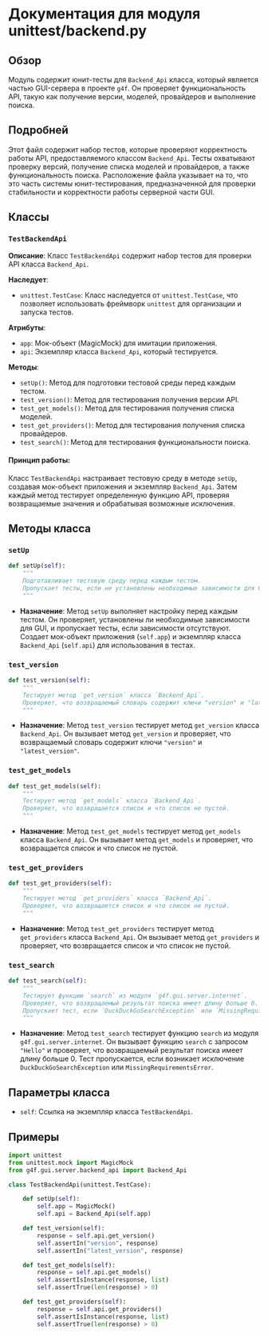 # Документация для модуля unittest/backend.py

## Обзор

Модуль содержит юнит-тесты для `Backend_Api` класса, который является частью GUI-сервера в проекте `g4f`. Он проверяет функциональность API, такую как получение версии, моделей, провайдеров и выполнение поиска.

## Подробней

Этот файл содержит набор тестов, которые проверяют корректность работы API, предоставляемого классом `Backend_Api`. Тесты охватывают проверку версий, получение списка моделей и провайдеров, а также функциональность поиска. Расположение файла указывает на то, что это часть системы юнит-тестирования, предназначенной для проверки стабильности и корректности работы серверной части GUI.

## Классы

### `TestBackendApi`

**Описание**: Класс `TestBackendApi` содержит набор тестов для проверки API класса `Backend_Api`.

**Наследует**:
- `unittest.TestCase`: Класс наследуется от `unittest.TestCase`, что позволяет использовать фреймворк `unittest` для организации и запуска тестов.

**Атрибуты**:
- `app`: Мок-объект (MagicMock) для имитации приложения.
- `api`: Экземпляр класса `Backend_Api`, который тестируется.

**Методы**:
- `setUp()`: Метод для подготовки тестовой среды перед каждым тестом.
- `test_version()`: Метод для тестирования получения версии API.
- `test_get_models()`: Метод для тестирования получения списка моделей.
- `test_get_providers()`: Метод для тестирования получения списка провайдеров.
- `test_search()`: Метод для тестирования функциональности поиска.

#### Принцип работы:

Класс `TestBackendApi` настраивает тестовую среду в методе `setUp`, создавая мок-объект приложения и экземпляр `Backend_Api`. Затем каждый метод тестирует определенную функцию API, проверяя возвращаемые значения и обрабатывая возможные исключения.

## Методы класса

### `setUp`

```python
def setUp(self):
    """
    Подготавливает тестовую среду перед каждым тестом.
    Пропускает тесты, если не установлены необходимые зависимости для GUI.
    """
```

- **Назначение**: Метод `setUp` выполняет настройку перед каждым тестом. Он проверяет, установлены ли необходимые зависимости для GUI, и пропускает тесты, если зависимости отсутствуют. Создает мок-объект приложения (`self.app`) и экземпляр класса `Backend_Api` (`self.api`) для использования в тестах.

### `test_version`

```python
def test_version(self):
    """
    Тестирует метод `get_version` класса `Backend_Api`.
    Проверяет, что возвращаемый словарь содержит ключи "version" и "latest_version".
    """
```

- **Назначение**: Метод `test_version` тестирует метод `get_version` класса `Backend_Api`. Он вызывает метод `get_version` и проверяет, что возвращаемый словарь содержит ключи `"version"` и `"latest_version"`.

### `test_get_models`

```python
def test_get_models(self):
    """
    Тестирует метод `get_models` класса `Backend_Api`.
    Проверяет, что возвращается список и что список не пустой.
    """
```

- **Назначение**: Метод `test_get_models` тестирует метод `get_models` класса `Backend_Api`. Он вызывает метод `get_models` и проверяет, что возвращается список и что список не пустой.

### `test_get_providers`

```python
def test_get_providers(self):
    """
    Тестирует метод `get_providers` класса `Backend_Api`.
    Проверяет, что возвращается список и что список не пустой.
    """
```

- **Назначение**: Метод `test_get_providers` тестирует метод `get_providers` класса `Backend_Api`. Он вызывает метод `get_providers` и проверяет, что возвращается список и что список не пустой.

### `test_search`

```python
def test_search(self):
    """
    Тестирует функцию `search` из модуля `g4f.gui.server.internet`.
    Проверяет, что возвращаемый результат поиска имеет длину больше 0.
    Пропускает тест, если `DuckDuckGoSearchException` или `MissingRequirementsError`.
    """
```

- **Назначение**: Метод `test_search` тестирует функцию `search` из модуля `g4f.gui.server.internet`. Он вызывает функцию `search` с запросом `"Hello"` и проверяет, что возвращаемый результат поиска имеет длину больше 0. Тест пропускается, если возникает исключение `DuckDuckGoSearchException` или `MissingRequirementsError`.

## Параметры класса

- `self`: Ссылка на экземпляр класса `TestBackendApi`.

## Примеры

```python
import unittest
from unittest.mock import MagicMock
from g4f.gui.server.backend_api import Backend_Api

class TestBackendApi(unittest.TestCase):

    def setUp(self):
        self.app = MagicMock()
        self.api = Backend_Api(self.app)

    def test_version(self):
        response = self.api.get_version()
        self.assertIn("version", response)
        self.assertIn("latest_version", response)

    def test_get_models(self):
        response = self.api.get_models()
        self.assertIsInstance(response, list)
        self.assertTrue(len(response) > 0)

    def test_get_providers(self):
        response = self.api.get_providers()
        self.assertIsInstance(response, list)
        self.assertTrue(len(response) > 0)